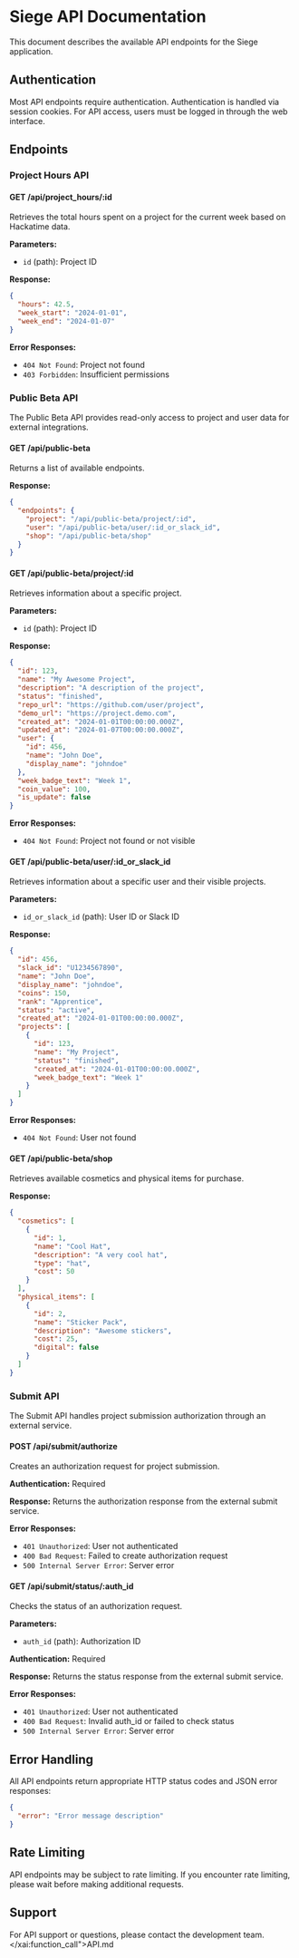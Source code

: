 # Siege API Documentation

This document describes the available API endpoints for the Siege application.

## Authentication

Most API endpoints require authentication. Authentication is handled via session cookies. For API access, users must be logged in through the web interface.

## Endpoints

### Project Hours API

#### GET /api/project_hours/:id

Retrieves the total hours spent on a project for the current week based on Hackatime data.

**Parameters:**
- `id` (path): Project ID

**Response:**
```json
{
  "hours": 42.5,
  "week_start": "2024-01-01",
  "week_end": "2024-01-07"
}
```

**Error Responses:**
- `404 Not Found`: Project not found
- `403 Forbidden`: Insufficient permissions

### Public Beta API

The Public Beta API provides read-only access to project and user data for external integrations.

#### GET /api/public-beta

Returns a list of available endpoints.

**Response:**
```json
{
  "endpoints": {
    "project": "/api/public-beta/project/:id",
    "user": "/api/public-beta/user/:id_or_slack_id",
    "shop": "/api/public-beta/shop"
  }
}
```

#### GET /api/public-beta/project/:id

Retrieves information about a specific project.

**Parameters:**
- `id` (path): Project ID

**Response:**
```json
{
  "id": 123,
  "name": "My Awesome Project",
  "description": "A description of the project",
  "status": "finished",
  "repo_url": "https://github.com/user/project",
  "demo_url": "https://project.demo.com",
  "created_at": "2024-01-01T00:00:00.000Z",
  "updated_at": "2024-01-07T00:00:00.000Z",
  "user": {
    "id": 456,
    "name": "John Doe",
    "display_name": "johndoe"
  },
  "week_badge_text": "Week 1",
  "coin_value": 100,
  "is_update": false
}
```

**Error Responses:**
- `404 Not Found`: Project not found or not visible

#### GET /api/public-beta/user/:id_or_slack_id

Retrieves information about a specific user and their visible projects.

**Parameters:**
- `id_or_slack_id` (path): User ID or Slack ID

**Response:**
```json
{
  "id": 456,
  "slack_id": "U1234567890",
  "name": "John Doe",
  "display_name": "johndoe",
  "coins": 150,
  "rank": "Apprentice",
  "status": "active",
  "created_at": "2024-01-01T00:00:00.000Z",
  "projects": [
    {
      "id": 123,
      "name": "My Project",
      "status": "finished",
      "created_at": "2024-01-01T00:00:00.000Z",
      "week_badge_text": "Week 1"
    }
  ]
}
```

**Error Responses:**
- `404 Not Found`: User not found

#### GET /api/public-beta/shop

Retrieves available cosmetics and physical items for purchase.

**Response:**
```json
{
  "cosmetics": [
    {
      "id": 1,
      "name": "Cool Hat",
      "description": "A very cool hat",
      "type": "hat",
      "cost": 50
    }
  ],
  "physical_items": [
    {
      "id": 2,
      "name": "Sticker Pack",
      "description": "Awesome stickers",
      "cost": 25,
      "digital": false
    }
  ]
}
```

### Submit API

The Submit API handles project submission authorization through an external service.

#### POST /api/submit/authorize

Creates an authorization request for project submission.

**Authentication:** Required

**Response:**
Returns the authorization response from the external submit service.

**Error Responses:**
- `401 Unauthorized`: User not authenticated
- `400 Bad Request`: Failed to create authorization request
- `500 Internal Server Error`: Server error

#### GET /api/submit/status/:auth_id

Checks the status of an authorization request.

**Parameters:**
- `auth_id` (path): Authorization ID

**Authentication:** Required

**Response:**
Returns the status response from the external submit service.

**Error Responses:**
- `401 Unauthorized`: User not authenticated
- `400 Bad Request`: Invalid auth_id or failed to check status
- `500 Internal Server Error`: Server error

## Error Handling

All API endpoints return appropriate HTTP status codes and JSON error responses:

```json
{
  "error": "Error message description"
}
```

## Rate Limiting

API endpoints may be subject to rate limiting. If you encounter rate limiting, please wait before making additional requests.

## Support

For API support or questions, please contact the development team.</content>
</xai:function_call">API.md